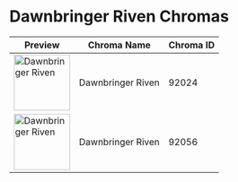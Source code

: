 # Dawnbringer Riven Chromas

| Preview | Chroma Name | Chroma ID |
|---|---|---|
| <img src='https://raw.communitydragon.org/latest/plugins/rcp-be-lol-game-data/global/default/v1/champion-chroma-images/92/92024.png' alt='Dawnbringer Riven' width='100'> | Dawnbringer Riven | 92024 |
| <img src='https://raw.communitydragon.org/latest/plugins/rcp-be-lol-game-data/global/default/v1/champion-chroma-images/92/92056.png' alt='Dawnbringer Riven' width='100'> | Dawnbringer Riven | 92056 |
